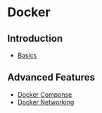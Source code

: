 # Docker

## Introduction

- [Basics](Basics.md)

## Advanced Features

- [Docker Componse](Docker%20Componse%205e69cf387f774667bc430a2201d765ad.md)
- [Docker Networking](Docker%20Networking.md)